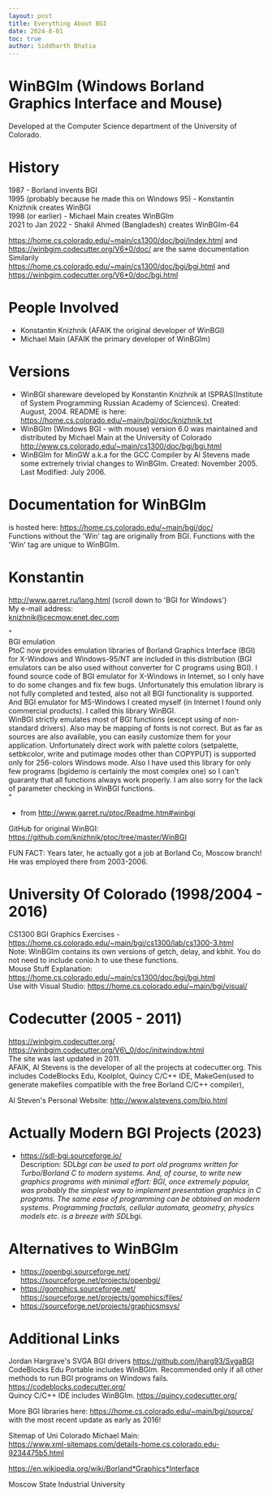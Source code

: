 ```yaml
---
layout: post
title: Everything About BGI
date: 2024-8-01
toc: true
author: Siddharth Bhatia
---
```


# WinBGIm (Windows Borland Graphics Interface and Mouse)

Developed at the Computer Science department of the University of Colorado.

# History

1987 - Borland invents BGI  
1995 (probably because he made this on Windows 95) - Konstantin Knizhnik creates WinBGI  
1998 (or earlier) - Michael Main creates WinBGIm  
2021 to Jan 2022 - Shakil Ahmed (Bangladesh) creates WinBGIm-64

https://home.cs.colorado.edu/~main/cs1300/doc/bgi/index.html and https://winbgim.codecutter.org/V6*0/doc/ are the same documentation  
Similarily  
https://home.cs.colorado.edu/~main/cs1300/doc/bgi/bgi.html and https://winbgim.codecutter.org/V6*0/doc/bgi.html

# People Involved

-   Konstantin Knizhnik (AFAIK the original developer of WinBGI)
-   Michael Main (AFAIK the primary developer of WinBGIm)

# Versions

-   WinBGI shareware developed by Konstantin Knizhnik at ISPRAS(Institute of System Programming Russian Academy of Sciences). Created: August, 2004. README is here: https://home.cs.colorado.edu/~main/bgi/doc/knizhnik.txt
-   WinBGIm (Windows BGI - with mouse) version 6.0 was maintained and distributed by Michael Main at the University of Colorado http://www.cs.colorado.edu/~main/cs1300/doc/bgi/bgi.html
-   WinBGIm for MinGW a.k.a for the GCC Compiler by Al Stevens made some extremely trivial changes to WinBGIm. Created: November 2005. Last Modified: July 2006.

# Documentation for WinBGIm

is hosted here: https://home.cs.colorado.edu/~main/bgi/doc/  
Functions without the 'Win' tag are originally from BGI. Functions with the 'Win' tag are unique to WinBGIm.

# Konstantin

http://www.garret.ru/lang.html (scroll down to 'BGI for Windows')  
My e-mail address:  
knizhnik@cecmow.enet.dec.com

"  
BGI emulation  
PtoC now provides emulation libraries of Borland Graphics Interface (BGI) for X-Windows and Windows-95/NT are included in this distribution (BGI emulators can be also used without converter for C programs using BGI). I found source code of BGI emulator for X-Windows in Internet, so I only have to do some changes and fix few bugs. Unfortunately this emulation library is not fully completed and tested, also not all BGI functionality is supported. And BGI emulator for MS-Windows I created myself (in Internet I found only commercial products). I called this library WinBGI.  
WinBGI strictly emulates most of BGI functions (except using of non-standard drivers). Also may be mapping of fonts is not correct. But as far as sources are also available, you can easily customize them for your application. Unfortunately direct work with palette colors (setpalette, setbkcolor, write and putimage modes other than COPYPUT) is supported only for 256-colors Windows mode. Also I have used this library for only few programs (bgidemo is certainly the most complex one) so I can't guaranty that all functions always work properly. I am also sorry for the lack of parameter checking in WinBGI functions.  
"  
- from http://www.garret.ru/ptoc/Readme.htm#winbgi

GitHub for original WinBGI: https://github.com/knizhnik/ptoc/tree/master/WinBGI

FUN FACT: Years later, he actually got a job at Borland Co, Moscow branch! He was employed there from 2003-2006.

# University Of Colorado (1998/2004 - 2016)

CS1300 BGI Graphics Exercises - https://home.cs.colorado.edu/~main/bgi/cs1300/lab/cs1300-3.html  
Note: WinBGIm contains its own versions of getch, delay, and kbhit. You do not need to include conio.h to use these functions.  
Mouse Stuff Explanation: https://home.cs.colorado.edu/~main/cs1300/doc/bgi/bgi.html  
Use with Visual Studio: https://home.cs.colorado.edu/~main/bgi/visual/

# Codecutter (2005 - 2011)

https://winbgim.codecutter.org/  
https://winbgim.codecutter.org/V6\_0/doc/initwindow.html  
The site was last updated in 2011.  
AFAIK, Al Stevens is the developer of all the projects at codecutter.org. This includes CodeBlocks Edu, Koolplot, Quincy C/C++ IDE, MakeGen(used to generate makefiles compatible with the free Borland C/C++ compiler),

Al Steven's Personal Website: http://www.alstevens.com/bio.html

# Actually Modern BGI Projects (2023)

-   https://sdl-bgi.sourceforge.io/  
    Description: SDL*bgi can be used to port old programs written for Turbo/Borland C to modern systems. And, of course, to write new graphics programs with minimal effort: BGI, once extremely popular, was probably the simplest way to implement presentation graphics in C programs. The same ease of programming can be obtained on modern systems. Programming fractals, cellular automata, geometry, physics models etc. is a breeze with SDL*bgi.

# Alternatives to WinBGIm

-   https://openbgi.sourceforge.net/ https://sourceforge.net/projects/openbgi/
-   https://gomphics.sourceforge.net/ https://sourceforge.net/projects/gomphics/files/
-   https://sourceforge.net/projects/graphicsmsvs/

# Additional Links

Jordan Hargrave's SVGA BGI drivers https://github.com/jharg93/SvgaBGI  
CodeBlocks Edu Portable includes WinBGIm. Recommended only if all other methods to run BGI programs on Windows fails. https://codeblocks.codecutter.org/  
Quincy C/C++ IDE includes WinBGIm. https://quincy.codecutter.org/

More BGI libraries here: https://home.cs.colorado.edu/~main/bgi/source/  
with the most recent update as early as 2016!

Sitemap of Uni Colorado Michael Main:  
https://www.xml-sitemaps.com/details-home.cs.colorado.edu-9234475b5.html

https://en.wikipedia.org/wiki/Borland*Graphics*Interface

Moscow State Industrial University

